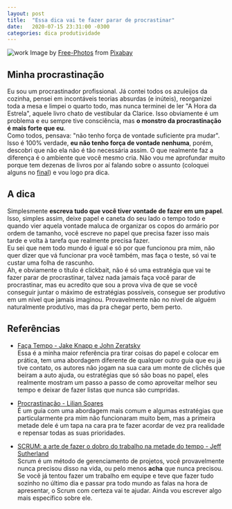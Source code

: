 ```yaml
---
layout: post
title:  "Essa dica vai te fazer parar de procrastinar"
date:   2020-07-15 23:31:00 -0300
categories: dica produtividade
---
```

![work]()
Image by <a href="https://pixabay.com/photos/?utm_source=link-attribution&amp;utm_medium=referral&amp;utm_campaign=image&amp;utm_content=1209640">Free-Photos</a> from <a href="https://pixabay.com/?utm_source=link-attribution&amp;utm_medium=referral&amp;utm_campaign=image&amp;utm_content=1209640">Pixabay</a>

## Minha procrastinação
Eu sou um procrastinador profissional. Já contei todos os azuleijos da cozinha, pensei em incontáveis teorias absurdas (e inúteis), reorganizei toda a mesa e limpei o quarto todo, mas nunca terminei de ler "A Hora da Estrela", aquele livro chato de vestibular da Clarice. Isso obviamente é um problema e eu sempre tive consciência, mas **o monstro da procrastinação é mais forte que eu**.  
Como todos, pensava: "não tenho força de vontade suficiente pra mudar". Isso é 100% verdade, **eu não tenho força de vontade nenhuma**, porém, descobri que não ela não é tão necessária assim. O que realmente faz a diferença é o ambiente que você mesmo cria. Não vou me aprofundar muito porque tem dezenas de livros por aí falando sobre o assunto (coloquei alguns no [final](#referências)) e vou logo pra dica.

## A dica
Simplesmente **escreva tudo que você tiver vontade de fazer em um papel**. Isso, simples assim, deixe papel e caneta do seu lado o tempo todo e quando vier aquela vontade maluca de organizar os copos do armário por ordem de tamanho, você escreve no papel que precisa fazer isso mais tarde e volta à tarefa que realmente precisa fazer.  
Eu sei que nem todo mundo é igual  e só por que funcionou pra mim, não quer dizer que vá funcionar pra você também, mas faça o teste, só vai te custar uma folha de rascunho.  
Ah, e obviamente o título é clickbait, não é só uma estratégia que vai te fazer parar de procrastinar, talvez nada jamais faça você parar de procrastinar, mas eu acredito que sou a prova viva de que se você conseguir juntar o máximo de estratégias possíveis, consegue ser produtivo em um nível que jamais imaginou. Provavelmente não no nível de alguém naturalmente produtivo, mas da pra chegar perto, bem perto.

## Referências

- [Faça Tempo - Jake Knapp e John Zeratsky](https://www.amazon.com.br/Fa%C3%A7a-Tempo-passos-definir-prioridades/dp/8551004808/ref=sr_1_1?__mk_pt_BR=%C3%85M%C3%85%C5%BD%C3%95%C3%91&dchild=1&keywords=fa%C3%A7a+tempo&qid=1594865264&sr=8-1)  
Essa é a minha maior referência pra tirar coisas do papel e colocar em prática, tem uma abordagem diferente de qualquer outro guia que eu já tive contato, os autores não jogam na sua cara um monte de clichês que beiram a auto ajuda, ou estratégias que só são boas no papel, eles realmente mostram um passo a passo de como aproveitar melhor seu tempo e deixar de fazer listas que nunca são cumpridas.

- [Procrastinação - Lilian Soares](https://www.amazon.com.br/PROCRASTINA%C3%87%C3%83O-cient%C3%ADfico-sobre-procrastinar-definitivamente-ebook/dp/B075JMXJLH/ref=sr_1_1?__mk_pt_BR=%C3%85M%C3%85%C5%BD%C3%95%C3%91&crid=3FRYUU760PK9Y&dchild=1&keywords=procrastina%C3%A7%C3%A3o&qid=1594865394&sprefix=procrastina%2Caps%2C548&sr=8-1)  
É um guia com uma abordagem mais comum e algumas estratégias que particularmente pra mim não funcionaram muito bem, mas a primeira metade dele é um tapa na cara pra te fazer acordar de vez pra realidade e repensar todas as suas prioridades. 

- [SCRUM: a arte de fazer o dobro do trabalho na metade do tempo - Jeff Sutherland ](https://www.amazon.com.br/SCRUM-fazer-dobro-trabalho-metade/dp/8543107164/ref=sr_1_1?__mk_pt_BR=%C3%85M%C3%85%C5%BD%C3%95%C3%91&dchild=1&keywords=scrum&qid=1594865643&sr=8-1)  
Scrum é um método de gerenciamento de projetos, você provavelmente nunca precisou disso na vida, ou pelo menos **acha** que nunca precisou. Se você já tentou fazer um trabalho em equipe e teve que fazer tudo sozinho no último dia e passar pra todo mundo as falas na hora de apresentar, o Scrum com certeza vai te ajudar. Ainda vou escrever algo mais específico sobre ele.